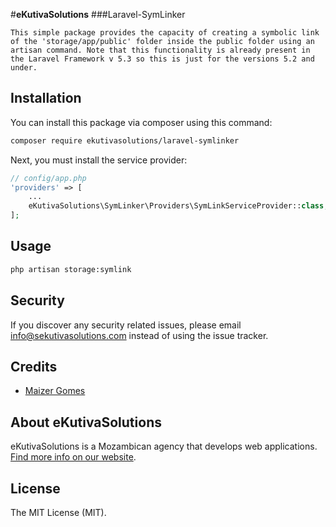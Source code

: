 #**eKutivaSolutions**
###Laravel-SymLinker

`This simple package provides the capacity of creating a symbolic link of the 'storage/app/public' folder inside the public folder using an artisan command.
Note that this functionality is already present in the Laravel Framework v 5.3 so this is just for the versions 5.2 and under.`


## Installation

You can install this package via composer using this command:

```bash
composer require ekutivasolutions/laravel-symlinker
```

Next, you must install the service provider:

```php
// config/app.php
'providers' => [
    ...
    eKutivaSolutions\SymLinker\Providers\SymLinkServiceProvider::class,
];
```

## Usage
```bash
php artisan storage:symlink
```

## Security

If you discover any security related issues, please email [info@sekutivasolutions.com](mailto:info@sekutivasolutions.com) instead of using the issue tracker.

## Credits

- [Maizer Gomes](https://github.com/MaizerGomes)

## About eKutivaSolutions
eKutivaSolutions is a Mozambican agency that develops web applications. [Find more info on our website](https://ekutivasolutions.com).

## License

The MIT License (MIT).